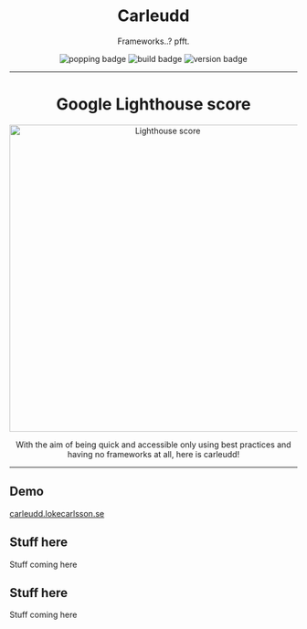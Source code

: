 <p align="center">
  <h1 align="center">Carleudd</h1>
  <p align="center">Frameworks..? pfft.</p>
  <p align="center">
    <img alt='popping badge' src='https://img.shields.io/badge/dependecies-None, at all!-green.svg?style=flat-square' />
    <img alt='build badge' src='https://img.shields.io/badge/build-No need :)-green.svg?style=flat-square' />
    <img alt='version badge' src='https://img.shields.io/badge/version-2.1.5-blue.svg?style=flat-square' />
  </p>
</div>
<hr>  
<p align="center">
  <h1 align="center">Google Lighthouse score</h1>
  <p align="center">
    <img alt='Lighthouse score' src='https://user-images.githubusercontent.com/14079937/48583437-6f978f00-e927-11e8-8397-e172638f477f.png' width='538'/>
  </p>
  <p align="center">
    With the aim of being quick and accessible only using best practices and having no frameworks at all, here is carleudd!
  </p>
</p>
<hr>  


## Demo
[carleudd.lokecarlsson.se](https://carleudd.lokecarlsson.se/)


## Stuff here
Stuff coming here


## Stuff here
Stuff coming here

